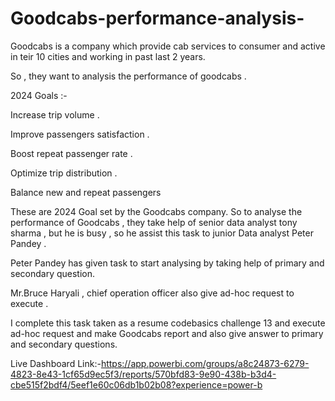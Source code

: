 # Goodcabs-performance-analysis-

Goodcabs is a company which provide cab services to consumer and active in teir 10 cities and working in past last 2 years.

So , they want to analysis the performance of goodcabs .

2024 Goals :-

Increase trip volume .

Improve passengers  satisfaction .

Boost repeat passenger rate .

Optimize trip distribution .

Balance new and repeat passengers


These are 2024 Goal set by the Goodcabs company. So to analyse the performance of Goodcabs , they take help of senior data analyst tony sharma , but he is busy , so he assist this task to junior Data analyst Peter Pandey .

Peter Pandey has given task to start analysing by taking help of primary and secondary question.

Mr.Bruce Haryali , chief operation officer also give ad-hoc request to execute .

I complete this task taken as a resume codebasics challenge 13 and execute ad-hoc request and make Goodcabs report and also give answer to primary and secondary questions.


Live Dashboard Link:-https://app.powerbi.com/groups/a8c24873-6279-4823-8e43-1cf65d9ec5f3/reports/570bfd83-9e90-438b-b3d4-cbe515f2bdf4/5eef1e60c06db1b02b08?experience=power-b

